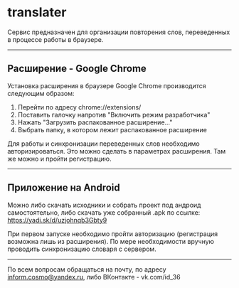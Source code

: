 ﻿# translater
Сервис предназначен для организации повторения слов, переведенных в процессе работы в браузере.

-----
Расширение - Google Chrome
-----

Установка расширения в браузере Google Chrome производится следующим образом:
1. Перейти по адресу chrome://extensions/
2. Поставить галочку напротив "Включить режим разработчика"
3. Нажать "Загрузить распакованное расширение..."
4. Выбрать папку, в котором лежит распакованное расширение

Для работы и синхронизации переведенных слов необходимо авторизироваться.
Это можно сделать в параметрах расширения. Там же можно и пройти регистрацию.

-----
Приложение на Android
-----

Можно либо скачать исходники и собрать проект под андроид самостоятельно,
либо скачать уже собранный .apk по ссылке: https://yadi.sk/d/uzjohnqb3Gbty9

При первом запуске необходимо пройти авторизацию (регистрация возможна лишь из расширения).
По мере необходимости вручную проводить синхронизацию словаря с сервером.


----------
По всем вопросам обращаться на почту, по адресу inform.cosmo@yandex.ru, либо ВКонтакте - vk.com/id_36
